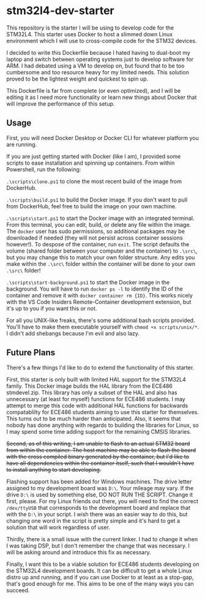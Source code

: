 # stm32l4-dev-starter

This repository is the starter I will be using to develop code for the STM32L4.  This starter uses Docker to host a slimmed down Linux environment which I will use to cross-compile code for the STM32 devices.

I decided to write this Dockerfile because I hated having to dual-boot my laptop and switch between operating systems just to develop software for ARM.  I had debated using a VM to develop on, but found that to be too cumbersome and too resource heavy for my limited needs.  This solution proved to be the lightest weight and quickest to spin up.

This Dockerfile is far from complete (or even optimized), and I will be editing it as I need more functionality or learn new things about Docker that will improve the performance of this setup.

## Usage

First, you will need Docker Desktop or Docker CLI for whatever platform you are running.

If you are just getting started with Docker (like I am), I provided some scripts to ease installation and spinning up containers.  From within Powershell, run the following:

`.\scripts\clone.ps1` to clone the most recent build of the image from DockerHub.

`.\scripts\build.ps1` to build the Docker image.  If you don't want to pull from DockerHub, feel free to build the image on your own machine.

`.\scripts\start.ps1` to start the Docker image with an integrated terminal.  From this terminal, you can edit, build, or delete any file within the image.  The `docker` user has sudo permissions, so additional packages may be downloaded if needed (they will not persist across container sessions however!).  To despose of the container, run `exit`.  The script defaults the volume (shared folder between your computer and the container) to `.\src\`, but you may change this to match your own folder structure.  Any edits you make within the `.\src\` folder within the container will be done to your own `.\src\` folder!

`.\scripts\start-background.ps1` to start the Docker image in the background.  You will have to run `docker ps -l` to identify the ID of the container and remove it with `docker container rm {ID}`.  This works nicely with the VS Code Insiders Remote-Container development extension, but it's up to you if you want this or not.

For all you UNIX-like freaks, there's some additional bash scripts provided.  You'll have to make them executable yourself with `chmod +x scripts/unix/*`.  I didn't add shebangs because I'm evil and also lazy.

## Future Plans

There's a few things I'd like to do to extend the functionality of this starter.

First, this starter is only built with limited HAL support for the STM32L4 family.  This Docker image builds the HAL library from the ECE486 stmdevel.zip.  This library has only a subset of the HAL and also has unnecessary (at least for myself) functions for ECE486 students.  I may attempt to merge this code with additional HAL functions for backwards compatablilty for ECE486 students aiming to use this starter for themselves.  This turns out to be much harder than anticipated.  Also, it seems that nobody has done anything with regards to building the libraries for Linux, so I may spend some time adding support for the remaining CMSIS libraries.

~~Second, as of this writing, I am unable to flash to an actual STM32 board from within the container.  The host machine may be able to flash the board with the cross compiled binary generated by the container, but I'd like to have all dependencies within the container itself, such that I wouldn't have to install anything to start developing.~~

Flashing support has been added for Windows machines.  The drive letter assigned to my development board was `D:\`.  Your mileage may vary.  If the drive `D:\` is used by something else, DO NOT RUN THE SCRIPT.  Change it first, please.  For my Linux friends out there, you will need to find the correct `/dev/ttyUSB` that corresponds to the development board and replace that with the `D:\` in your script.  I wish there was an easier way to do this, but changing one word in the script is pretty simple and it's hard to get a solution that will work regardless of user.

Thirdly, there is a small issue with the current linker.  I had to change it when I was taking DSP, but I don't remember the change that was necessary.  I will be asking around and introduce this fix as necessary.

Finally, I want this to be a viable solution for ECE486 students developing on the STM32L4 development boards.  It can be difficult to get a whole Linux distro up and running, and if you can use Docker to at least as a stop-gap, that's good enough for me.  This aims to be one of the many ways you can succeed.